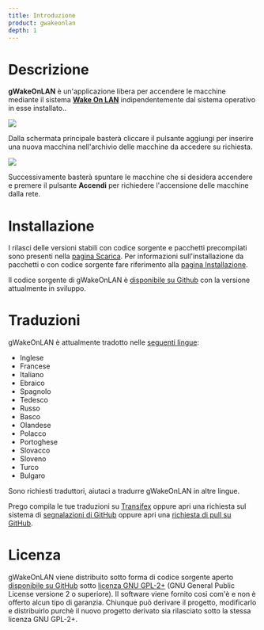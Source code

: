 ```yaml
---
title: Introduzione
product: gwakeonlan
depth: 1
---
```


# Descrizione

**gWakeOnLAN** è un'applicazione libera per accendere le macchine mediante il sistema [**Wake On LAN**](../wol) indipendentemente dal sistema operativo in esse installato..

![](/resources/gwakeonlan/archive/latest/italian/main.png?classes=center)

Dalla schermata principale basterà cliccare il pulsante aggiungi per inserire una nuova macchina nell'archivio delle macchine da accedere su richiesta.

![](/resources/gwakeonlan/archive/latest/italian/detail.png?classes=center)

Successivamente basterà spuntare le macchine che si desidera accendere e premere il pulsante **Accendi** per richiedere l'accensione delle macchine dalla rete.

# Installazione

I rilasci delle versioni stabili con codice sorgente e pacchetti precompilati sono presenti nella [pagina Scarica](../download). Per informazioni sull'installazione da pacchetti o con codice sorgente fare riferimento alla [pagina Installazione](../install).

Il codice sorgente di gWakeOnLAN è [disponibile su Github](https://github.com/muflone/gwakeonlan) con la versione attualmente in sviluppo.

# Traduzioni

gWakeOnLAN è attualmente tradotto nelle [seguenti lingue](../languages):

* Inglese
* Francese
* Italiano
* Ebraico
* Spagnolo
* Tedesco
* Russo
* Basco
* Olandese
* Polacco
* Portoghese
* Slovacco
* Sloveno
* Turco
* Bulgaro

Sono richiesti traduttori, aiutaci a tradurre gWakeOnLAN in altre lingue.

Prego compila le tue traduzioni su [Transifex](https://www.transifex.com/projects/p/gwakeonlan/) oppure apri una richiesta sul sistema di [segnalazioni di GitHub](https://github.com/muflone/gwakeonlan/issues) oppure apri una [richiesta di pull su GitHub](https://github.com/muflone/gwakeonlan/pulls).

# Licenza

gWakeOnLAN viene distribuito sotto forma di codice sorgente aperto [disponibile su GitHub](https://github.com/muflone/gwakeonlan) sotto [licenza GNU GPL-2+](https://www.gnu.org/licenses/gpl-2.0.html) (GNU General Public License versione 2 o superiore). Il software viene fornito così com'è e non è offerto alcun tipo di garanzia. Chiunque può derivare il progetto, modificarlo e distribuirlo purchè il nuovo progetto derivato sia rilasciato sotto la stessa licenza GNU GPL-2+.
